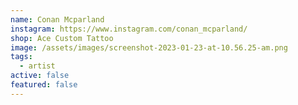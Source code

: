 ```yaml
---
name: Conan Mcparland
instagram: https://www.instagram.com/conan_mcparland/
shop: Ace Custom Tattoo
image: /assets/images/screenshot-2023-01-23-at-10.56.25-am.png
tags:
  - artist
active: false
featured: false
---
```

